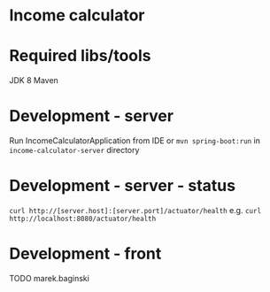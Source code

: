 # Income calculator

# Required libs/tools
JDK 8
Maven

# Development - server
Run IncomeCalculatorApplication from IDE
or
`mvn spring-boot:run` in `income-calculator-server` directory

# Development - server - status
`curl http://[server.host]:[server.port]/actuator/health` e.g. `curl http://localhost:8080/actuator/health`


# Development - front
TODO marek.baginski